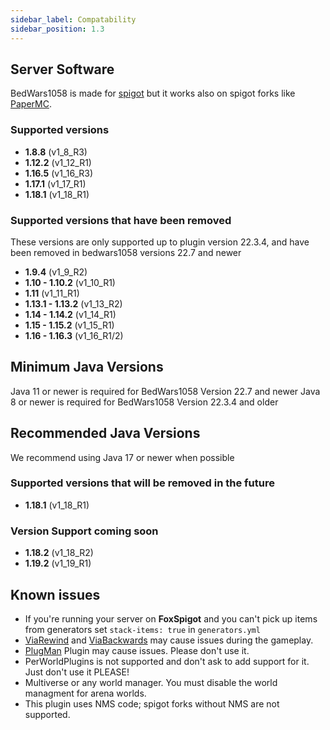 ```yaml
---
sidebar_label: Compatability
sidebar_position: 1.3
---
```

## Server Software
BedWars1058 is made for [spigot](https://www.spigotmc.org/) but it works also on spigot forks like [PaperMC](https://papermc.io/downloads).

### Supported versions
* **1.8.8** (v1_8_R3)
* **1.12.2** (v1_12_R1)
* **1.16.5** (v1_16_R3)
* **1.17.1** (v1_17_R1)
* **1.18.1** (v1_18_R1)

### Supported versions that have been removed
These versions are only supported up to plugin version 22.3.4, and have been removed in bedwars1058 versions 22.7 and newer 
* **1.9.4** (v1_9_R2)
* **1.10 - 1.10.2** (v1_10_R1)
* **1.11** (v1_11_R1)
* **1.13.1 - 1.13.2** (v1_13_R2)
* **1.14 - 1.14.2** (v1_14_R1)
* **1.15 - 1.15.2** (v1_15_R1)
* **1.16 - 1.16.3** (v1_16_R1/2)

## Minimum Java Versions
Java 11 or newer is required for BedWars1058 Version 22.7 and newer
Java 8 or newer is required for BedWars1058 Version 22.3.4 and older

## Recommended Java Versions
We recommend using Java 17 or newer when possible

### Supported versions that will be removed in the future
* **1.18.1** (v1_18_R1)

### Version Support coming soon
* **1.18.2** (v1_18_R2)
* **1.19.2** (v1_19_R1)

## Known issues  
- If you're running your server on **FoxSpigot** and you can't pick up items from generators set `stack-items: true` in `generators.yml`  
- [ViaRewind](https://www.spigotmc.org/resources/viarewind.52109/) and [ViaBackwards](https://www.spigotmc.org/resources/viabackwards.27448/) may cause issues during the gameplay.
- [PlugMan](https://dev.bukkit.org/projects/plugman) Plugin may cause issues. Please don't use it.
- PerWorldPlugins is not supported and don't ask to add support for it. Just don't use it PLEASE!
- Multiverse or any world manager. You must disable the world managment for arena worlds.
- This plugin uses NMS code; spigot forks without NMS are not supported.
